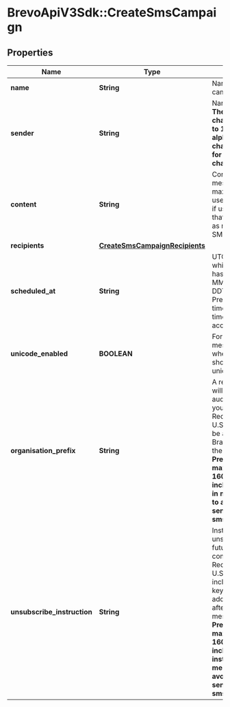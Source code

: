 # BrevoApiV3Sdk::CreateSmsCampaign

## Properties
Name | Type | Description | Notes
------------ | ------------- | ------------- | -------------
**name** | **String** | Name of the campaign | 
**sender** | **String** | Name of the sender. **The number of characters is limited to 11 for alphanumeric characters and 15 for numeric characters** | 
**content** | **String** | Content of the message. The maximum characters used per SMS is 160, if used more than that, it will be counted as more than one SMS | 
**recipients** | [**CreateSmsCampaignRecipients**](CreateSmsCampaignRecipients.md) |  | [optional] 
**scheduled_at** | **String** | UTC date-time on which the campaign has to run (YYYY-MM-DDTHH:mm:ss.SSSZ). Prefer to pass your timezone in date-time format for accurate result. | [optional] 
**unicode_enabled** | **BOOLEAN** | Format of the message. It indicates whether the content should be treated as unicode or not. | [optional] [default to false]
**organisation_prefix** | **String** | A recognizable prefix will ensure your audience knows who you are. Recommended by U.S. carriers. This will be added as your Brand Name before the message content. **Prefer verifying maximum length of 160 characters including this prefix in message content to avoid multiple sending of same sms.** | [optional] 
**unsubscribe_instruction** | **String** | Instructions to unsubscribe from future communications. Recommended by U.S. carriers. Must include **STOP** keyword. This will be added as instructions after the end of message content. **Prefer verifying maximum length of 160 characters including this instructions in message content to avoid multiple sending of same sms.** | [optional] 


